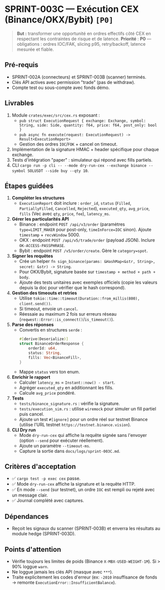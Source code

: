 # SPRINT-003C — Exécution CEX (Binance/OKX/Bybit) `[P0]`

> **But :** transformer une opportunité en ordres effectifs côté CEX en respectant les contraintes de risque et de latence.
> **Priorité** : **P0** — obligations : ordres IOC/FAK, slicing p95, retry/backoff, latence mesurée et fiable.

## Pré-requis
- SPRINT-002A (connecteurs) et SPRINT-003B (scanner) terminés.
- Clés API actives avec permission "trade" (pas de withdraw).
- Compte test ou sous-compte avec fonds démo.

## Livrables
1. Module `crates/exec/src/cex.rs` exposant :
   - `pub struct ExecutionRequest { exchange: Exchange, symbol: String, side: Side, quantity: f64, price: f64, post_only: bool }`
   - `pub async fn execute(request: ExecutionRequest) -> Result<ExecutionReport>`
   - Gestion des ordres `IOC`/`FOK` + cancel on timeout.
2. Implémentation de la signature HMAC + header spécifique pour chaque exchange.
3. Tests d'intégration "paper" : simulateur qui répond avec fills partiels.
4. CLI `cargo run -p cli -- --mode dry-run-cex --exchange binance --symbol SOLUSDT --side buy --qty 10`.

## Étapes guidées
1. **Compléter les structures**
   - `ExecutionReport` doit inclure : `order_id`, `status` (`Filled`, `PartiallyFilled`, `Cancelled`, `Rejected`), `executed_qty`, `avg_price`, `fills` (Vec avec `qty`, `price`, `fee`), `latency_ms`.
2. **Gérer les particularités API**
   - Binance : endpoint `POST /api/v3/order` (paramètres `type=LIMIT_MAKER` pour post-only, `timeInForce=IOC` sinon). Ajoute `timestamp` + `recvWindow` 5000.
   - OKX : endpoint `POST /api/v5/trade/order` (payload JSON). Inclure `OK-ACCESS-PASSPHRASE`.
   - Bybit : endpoint `POST /v5/order/create`. Gère le `category=spot`.
3. **Signer les requêtes**
   - Crée un helper `fn sign_binance(params: &HashMap<&str, String>, secret: &str) -> String`.
   - Pour OKX/Bybit, signature basée sur `timestamp + method + path + body`.
   - Ajoute des tests unitaires avec exemples officiels (copie les valeurs depuis la doc pour vérifier que le hash correspond).
4. **Gestion des timeouts et retries**
   - Utilise `tokio::time::timeout(Duration::from_millis(800), client.send())`.
   - Si timeout, envoie un `cancel`.
   - Réessaie au maximum 2 fois sur erreurs réseau (`reqwest::Error::is_connect()`/`is_timeout()`).
5. **Parse des réponses**
   - Convertis en structures `serde` :
     ```rust
     #[derive(Deserialize)]
     struct BinanceOrderResponse {
         orderId: u64,
         status: String,
         fills: Vec<BinanceFill>,
     }
     ```
   - Mappe `status` vers ton enum.
6. **Enrichir le rapport**
   - Calculer `latency_ms` = `Instant::now() - start`.
   - Agréger `executed_qty` en additionnant les fills.
   - Calcule `avg_price` pondéré.
7. **Tests**
   - `tests/binance_signature.rs` : vérifie la signature.
   - `tests/execution_sim.rs` : utilise `wiremock` pour simuler un fill partiel puis cancel.
   - Ajoute un test `#[ignore]` pour un ordre réel sur testnet Binance (utilise l'URL testnet `https://testnet.binance.vision`).
8. **CLI Dry run**
   - Mode `dry-run-cex` qui affiche la requête signée sans l'envoyer (option `--send` pour exécuter réellement).
   - Ajoute un paramètre `--timeout-ms`.
   - Capture la sortie dans `docs/logs/sprint-003C.md`.

## Critères d'acceptation
- ✅ `cargo test -p exec cex` passe.
- ✅ Mode `dry-run-cex` affiche la signature et la requête HTTP.
- ✅ En mode `--send` (sur testnet), un ordre `IOC` est rempli ou rejeté avec un message clair.
- ✅ Journal complété avec captures.

## Dépendances
- Reçoit les signaux du scanner (SPRINT-003B) et enverra les résultats au module hedge (SPRINT-003D).

## Points d'attention
- Vérifie toujours les limites de poids (Binance `X-MBX-USED-WEIGHT-1M`). Si > 90% loggue `warn`.
- Ne loggue jamais les clés API (masque avec `***`).
- Traite explicitement les codes d'erreur (ex: `-2010` insuffisance de fonds → remonte `ExecutionError::InsufficientBalance`).
